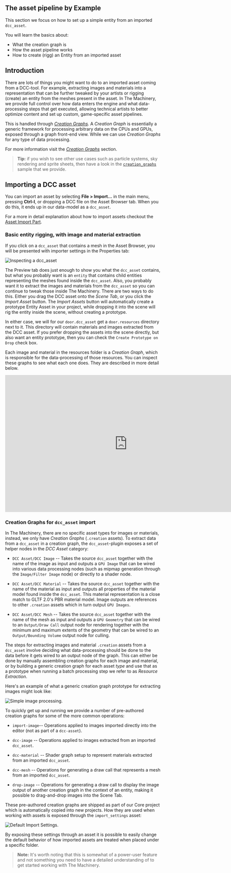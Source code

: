 ## The asset pipeline by Example

This section we focus on how to set up a simple entity from an imported `dcc_asset`. 

You will learn the basics about:

- What the creation graph is
- How the asset pipeline works
- How to create (rigg) an Entity from an imported asset

## Introduction

There are lots of things you might want to do to an imported asset coming from a DCC-tool. For
example, extracting images and materials into a representation that can be further tweaked by your
artists or rigging (create) an entity from the meshes present in the asset. In The Machinery, we provide full
control over how data enters the engine and what data-processing steps that get executed, allowing
technical artists to better optimize content and set up custom, game-specific asset pipelines.

This is handled through [*Creation Graphs*]({{base_url}}creation_graphs/concept.html). A *Creation Graph* is essentially a generic framework for
processing arbitrary data on the CPUs and GPUs, exposed through a graph front-end view. While we can
use *Creation Graphs* for any type of data processing. 

For more information visit the [*Creation Graphs*]({{base_url}}creation_graphs/concept.html) section.

> **Tip:**  if you wish to see other use cases such as particle systems, sky rendering and sprite sheets, then have a look in the
> [`creation_graphs`](https://ourmachinery.com/samples.html) sample that we provide. 

## Importing a DCC asset

You can import an asset by selecting **File > Import...** in the main menu, pressing **Ctrl-I**, or dropping a DCC file on the Asset Browser tab. When you do this, it ends up in our data-model as a `dcc_asset`. 

For a more in detail explanation about how to import assets checkout the [Asset Import Part]({{base_url}}editing_workflows/import_assets.html).

### Basic entity rigging, with image and material extraction

If you click on a `dcc_asset` that contains a mesh in the Asset Browser, you will be presented
with importer settings in the Properties tab:

![Inspecting a `dcc_asset`](https://www.dropbox.com/s/n6njdkl84dzem8n/dcc-asset-before-entity-rig.png?dl=1)

The Preview tab does just enough to show you what the `dcc_asset` contains, but what you probably
want is an `entity` that contains child entities representing the meshes found inside the
`dcc_asset`. Also, you probably want it to extract the images and materials from the `dcc_asset` so
you can continue to tweak those inside The Machinery. There are two ways to do this. Either you drag
the DCC asset onto the *Scene Tab*, or you click the *Import Asset* button. The *Import Assets*
button will automatically create a prototype Entity Asset in your project, while dropping it into
the scene will rig the entity inside the scene, without creating a prototype.

In either case, we will for our `door.dcc_asset` get a `door.resources` directory next to it. This
directory will contain materials and images extracted from the DCC asset. If you prefer dropping
the assets into the scene directly, but also want an entity prototype, then you can check the
`Create Prototype on Drop` check box.

Each image and material in the resources folder is a *Creation Graph*, which is responsible for the
data-processing of those resources. You can inspect these graphs to see what each one does. They are
described in more detail below.

<iframe frameborder="0" scrolling="no" marginheight="0" marginwidth="0"width="788.54" height="443" type="text/html" src="https://www.youtube.com/embed/loaYaeSl-_g?autoplay=0&fs=0&iv_load_policy=3&showinfo=0&rel=0&cc_load_policy=0&start=0&end=0&origin=ourmachinery.com"></iframe>

### Creation Graphs for `dcc_asset` import

In The Machinery, there are no specific asset types for images or materials, instead, we only have
*Creation Graphs* (`.creation` assets). To extract data from a `dcc_asset` in a creation graph, the
`dcc_asset`-plugin exposes a set of helper nodes in the *DCC Asset* category:

* `DCC Asset/DCC Image` -- Takes the source `dcc_asset` together with the name of the image as input
  and outputs a `GPU Image` that can be wired into various data processing nodes (such as mipmap
  generation through the `Image/Filter Image` node) or directly to a shader node.

* `DCC Asset/DCC Material` -- Takes the source `dcc_asset` together with the name of the material as
  input and outputs all properties of the material model found inside the `dcc_asset`. This material
  representation is a close match to GLTF 2.0's PBR material model. Image outputs are references to
  other `.creation` assets which in turn output `GPU Images`.

* `DCC Asset/DCC Mesh` -- Takes the source `dcc_asset` together with the name of the mesh as input
  and outputs a `GPU Geometry` that can be wired to an `Output/Draw Call` output node for rendering
  together with the minimum and maximum extents of the geometry that can be wired to an
  `Output/Bounding Volume` output node for culling.

The steps for extracting images and material `.creation` assets from a `dcc_asset` involve deciding
what data-processing should be done to the data before it gets wired to an output node of the graph.
This can either be done by manually assembling creation graphs for each image and material, or by
building a generic creation graph for each asset *type* and use that as a prototype when running a
batch processing step we refer to as *Resource Extraction*.

Here's an example of what a generic creation graph prototype for extracting images might look like:

![Simple image processing.](https://www.dropbox.com/s/z2e3s5w1h8yiv1k/image-cg.png?dl=1)

To quickly get up and running we provide a number of pre-authored creation graphs for some of the
more common operations:

* `import-image`-- Operations applied to images imported directly into the editor (not as part of a
  `dcc-asset`).

* `dcc-image` -- Operations applied to images extracted from an imported `dcc_asset`.

* `dcc-material` -- Shader graph setup to represent materials extracted from an imported `dcc_asset`.

* `dcc-mesh` -- Operations for generating a draw call that represents a mesh from an imported `dcc_asset`.

* `drop-image` -- Operations for generating a draw call to display the image output of another
  creation graph in the context of an entity, making it possible to drag-and-drop images into the
  Scene Tab.

These pre-authored creation graphs are shipped as part of our Core project which is automatically
copied into new projects. How they are used when working with assets is exposed through the
`import_settings` asset:

![Default Import Settings.](https://www.dropbox.com/s/sr52qac8i1i757l/import-settings.png?dl=1)

By exposing these settings through an asset it is possible to easily change the default behavior of
how imported assets are treated when placed under a specific folder. 

> **Note:** It's worth noting that this is somewhat of a power-user feature and not something you need to have a detailed
> understanding of to get started working with The Machinery.
